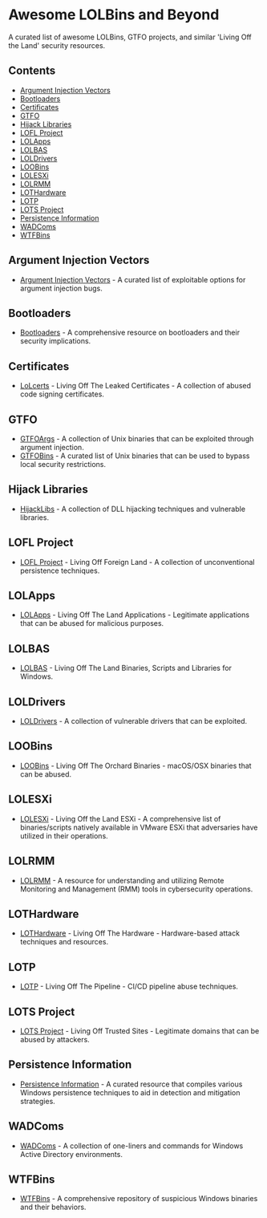 # Awesome LOLBins and Beyond

A curated list of awesome LOLBins, GTFO projects, and similar 'Living Off the Land' security resources.

## Contents

- [Argument Injection Vectors](#argument-injection-vectors)
- [Bootloaders](#bootloaders)
- [Certificates](#certificates)
- [GTFO](#gtfo)
- [Hijack Libraries](#hijack-libraries)
- [LOFL Project](#lofl-project)
- [LOLApps](#lolapps)
- [LOLBAS](#lolbas)
- [LOLDrivers](#loldrivers)
- [LOOBins](#loobins)
- [LOLESXi](#lolesxi)
- [LOLRMM](#lolrmm)
- [LOTHardware](#lothardware)
- [LOTP](#lotp)
- [LOTS Project](#lots-project)
- [Persistence Information](#persistence-information)
- [WADComs](#wadcoms)
- [WTFBins](#wtfbins)

## Argument Injection Vectors

- [Argument Injection Vectors](https://sonarsource.github.io/argument-injection-vectors/) - A curated list of exploitable options for argument injection bugs.

## Bootloaders

- [Bootloaders](https://www.bootloaders.io/) - A comprehensive resource on bootloaders and their security implications.

## Certificates

- [LoLcerts](https://github.com/WithSecureLabs/lolcerts) - Living Off The Leaked Certificates - A collection of abused code signing certificates.

## GTFO

- [GTFOArgs](https://gtfoargs.github.io/) - A collection of Unix binaries that can be exploited through argument injection.
- [GTFOBins](https://gtfobins.github.io/) - A curated list of Unix binaries that can be used to bypass local security restrictions.

## Hijack Libraries

- [HijackLibs](https://hijacklibs.net/) - A collection of DLL hijacking techniques and vulnerable libraries.

## LOFL Project

- [LOFL Project](https://lofl-project.github.io/) - Living Off Foreign Land - A collection of unconventional persistence techniques.

## LOLApps

- [LOLApps](https://lolapps-project.github.io/#) - Living Off The Land Applications - Legitimate applications that can be abused for malicious purposes.

## LOLBAS

- [LOLBAS](https://lolbas-project.github.io/#) - Living Off The Land Binaries, Scripts and Libraries for Windows.

## LOLDrivers

- [LOLDrivers](https://www.loldrivers.io/) - A collection of vulnerable drivers that can be exploited.

## LOOBins

- [LOOBins](https://www.loobins.io/) - Living Off The Orchard Binaries - macOS/OSX binaries that can be abused.

## LOLESXi

- [LOLESXi](https://lolesxi-project.github.io/LOLESXi/) - Living Off the Land ESXi - A comprehensive list of binaries/scripts natively available in VMware ESXi that adversaries have utilized in their operations.

## LOLRMM

- [LOLRMM](https://lolrmm.io/) - A resource for understanding and utilizing Remote Monitoring and Management (RMM) tools in cybersecurity operations.

## LOTHardware

- [LOTHardware](https://lothardware.com.tr/) - Living Off The Hardware - Hardware-based attack techniques and resources.

## LOTP

- [LOTP](https://boostsecurityio.github.io/lotp/) - Living Off The Pipeline - CI/CD pipeline abuse techniques.

## LOTS Project

- [LOTS Project](https://lots-project.com/) - Living Off Trusted Sites - Legitimate domains that can be abused by attackers.

## Persistence Information

- [Persistence Information](https://persistence-info.github.io/) - A curated resource that compiles various Windows persistence techniques to aid in detection and mitigation strategies.

## WADComs

- [WADComs](https://wadcoms.github.io/) - A collection of one-liners and commands for Windows Active Directory environments.

## WTFBins

- [WTFBins](https://wtfbins.wtf/) - A comprehensive repository of suspicious Windows binaries and their behaviors. 
